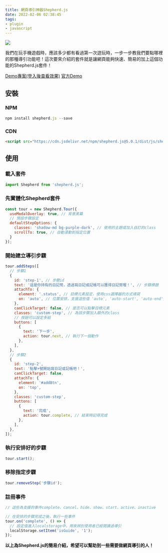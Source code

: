 ```yaml
---
title: 網頁導引神器Shepherd.js
date: 2022-02-06 02:38:45
tags:
- plugin
- javascript
---
```


![](cover.png)

我們在玩手機遊戲時，應該多少都有看過第一次遊玩時，一步一步教我們要點哪裡的那種導引功能吧！這次要來介紹的套件就是讓網頁能夠快速、簡易的加上這個功能的Shepherd.js套件！

[Demo專案(登入後查看效果)](https://6yuwei.com/diary-box/)
[官方Demo](https://shepherdjs.dev/)

<!-- more -->

## 安裝

### NPM

``` javascript
npm install shepherd.js --save
```

### CDN

``` html
<script src="https://cdn.jsdelivr.net/npm/shepherd.js@5.0.1/dist/js/shepherd.js"></script>
```

## 使用

### 載入套件

``` javascript
import Shepherd from 'shepherd.js';
```

### 先實體化Shepherd套件

``` javascript
const tour = new Shepherd.Tour({
  useModalOverlay: true, // 背景黑幕
  // 預設步驟設定
  defaultStepOptions: {
    classes: 'shadow-md bg-purple-dark', // 使用的主題或加入自訂的class
    scrollTo: true, // 自動滾動到指定位置
  }
});
```

### 開始建立導引步驟

``` javascript
tour.addSteps([
  // 步驟1
  {
    id: 'step-1', // 步驟id
    text: '這是你持有的日記幣，透過寫日記或記帳可以獲得日記幣喔！', // 步驟標題
    attachTo: {
      element: '.status', // 目標元素設定，使用css選擇器的方式填寫
      on: 'auto', // 位置安排，支援這些值 'auto', 'auto-start', 'auto-end', 'top', 'top-start', 'top-end', 'bottom', 'bottom-start', 'bottom-end', 'right', 'right-start', 'right-end', 'left', 'left-start', 'left-end'
    },
    canClickTarget: false, // 是否可以點擊目標元素
    classes: 'custom-step', // 為該步驟加入額外的class
    // 按鈕可以設定多組
    buttons: [
      {
        text: '下一步',
        action: tour.next, // 執行下一個動作
      },
    ],
  },
  // 步驟2
  {
    id: 'step-2',
    text: '點擊+號開始寫日記或記帳吧！',
    canClickTarget: false,
    attachTo: {
      element: '#addBtn',
      on: 'top',
    },
    classes: 'custom-step',
    buttons: [
      {
        text: '完成',
        action: tour.complete, // 結束時記得完成
      },
    ],
  },
]);
```

### 執行安排好的步驟

``` javascript
tour.start();
```

### 移除指定步驟

``` javascript
tour.removeStep('步驟id');
```

### 註冊事件

``` javascript
// 這些為支援的事件complete、cancel、hide、show、start、active、inactive

// 在安排的步驟完成之後，執行一些事件
tour.on('complete', () => {
  // 設定值進入localstorage中，用來辨別使用者已經閱讀過導引
  localStorage.setItem('isGuide', '1');
});
```

**以上為Shepherd.js的簡易介紹，希望可以幫助到一些需要做網頁導引的人！**